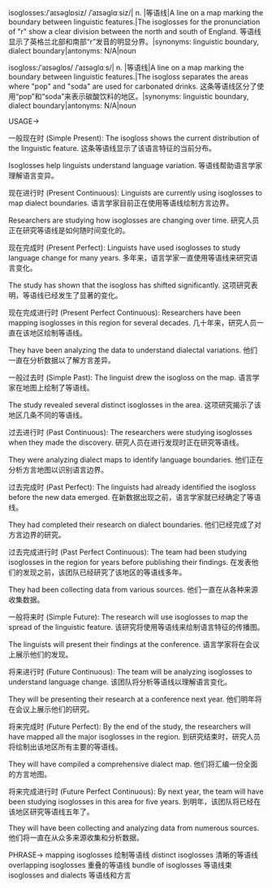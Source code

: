 isoglosses:/ˈaɪsəɡlɒsiz/ /ˈaɪsəɡlɑːsiz/| n. |等语线|A line on a map marking the boundary between linguistic features.|The isoglosses for the pronunciation of "r" show a clear division between the north and south of England. 等语线显示了英格兰北部和南部“r”发音的明显分界。|synonyms: linguistic boundary, dialect boundary|antonyms: N/A|noun

isogloss:/ˈaɪsəɡlɒs/ /ˈaɪsəɡlɑːs/| n. |等语线|A line on a map marking the boundary between linguistic features.|The isogloss separates the areas where "pop" and "soda" are used for carbonated drinks. 这条等语线区分了使用“pop”和“soda”来表示碳酸饮料的地区。|synonyms: linguistic boundary, dialect boundary|antonyms: N/A|noun


USAGE->

一般现在时 (Simple Present):
The isogloss shows the current distribution of the linguistic feature.  这条等语线显示了该语言特征的当前分布。

Isoglosses help linguists understand language variation. 等语线帮助语言学家理解语言变异。


现在进行时 (Present Continuous):
Linguists are currently using isoglosses to map dialect boundaries.  语言学家目前正在使用等语线绘制方言边界。

Researchers are studying how isoglosses are changing over time. 研究人员正在研究等语线是如何随时间变化的。


现在完成时 (Present Perfect):
Linguists have used isoglosses to study language change for many years.  多年来，语言学家一直使用等语线来研究语言变化。

The study has shown that the isogloss has shifted significantly. 这项研究表明，等语线已经发生了显著的变化。


现在完成进行时 (Present Perfect Continuous):
Researchers have been mapping isoglosses in this region for several decades.  几十年来，研究人员一直在该地区绘制等语线。

They have been analyzing the data to understand dialectal variations. 他们一直在分析数据以了解方言差异。


一般过去时 (Simple Past):
The linguist drew the isogloss on the map.  语言学家在地图上绘制了等语线。

The study revealed several distinct isoglosses in the area. 这项研究揭示了该地区几条不同的等语线。


过去进行时 (Past Continuous):
The researchers were studying isoglosses when they made the discovery.  研究人员在进行发现时正在研究等语线。

They were analyzing dialect maps to identify language boundaries. 他们正在分析方言地图以识别语言边界。


过去完成时 (Past Perfect):
The linguists had already identified the isogloss before the new data emerged.  在新数据出现之前，语言学家就已经确定了等语线。

They had completed their research on dialect boundaries.  他们已经完成了对方言边界的研究。


过去完成进行时 (Past Perfect Continuous):
The team had been studying isoglosses in the region for years before publishing their findings.  在发表他们的发现之前，该团队已经研究了该地区的等语线多年。

They had been collecting data from various sources. 他们一直在从各种来源收集数据。


一般将来时 (Simple Future):
The research will use isoglosses to map the spread of the linguistic feature.  该研究将使用等语线来绘制语言特征的传播图。

The linguists will present their findings at the conference. 语言学家将在会议上展示他们的发现。


将来进行时 (Future Continuous):
The team will be analyzing isoglosses to understand language change.  该团队将分析等语线以理解语言变化。

They will be presenting their research at a conference next year. 他们明年将在会议上展示他们的研究。


将来完成时 (Future Perfect):
By the end of the study, the researchers will have mapped all the major isoglosses in the region.  到研究结束时，研究人员将绘制出该地区所有主要的等语线。

They will have compiled a comprehensive dialect map.  他们将汇编一份全面的方言地图。


将来完成进行时 (Future Perfect Continuous):
By next year, the team will have been studying isoglosses in this area for five years. 到明年，该团队将已经在该地区研究等语线五年了。

They will have been collecting and analyzing data from numerous sources.  他们将一直在从众多来源收集和分析数据。



PHRASE->
mapping isoglosses  绘制等语线
distinct isoglosses  清晰的等语线
overlapping isoglosses  重叠的等语线
bundle of isoglosses  等语线束
isoglosses and dialects 等语线和方言
